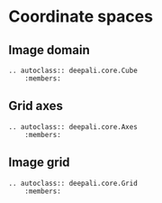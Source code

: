 # Coordinate spaces

## Image domain

```{eval-rst}
.. autoclass:: deepali.core.Cube
    :members:
```

## Grid axes

```{eval-rst}
.. autoclass:: deepali.core.Axes
    :members:
```

## Image grid

```{eval-rst}
.. autoclass:: deepali.core.Grid
    :members:
```
